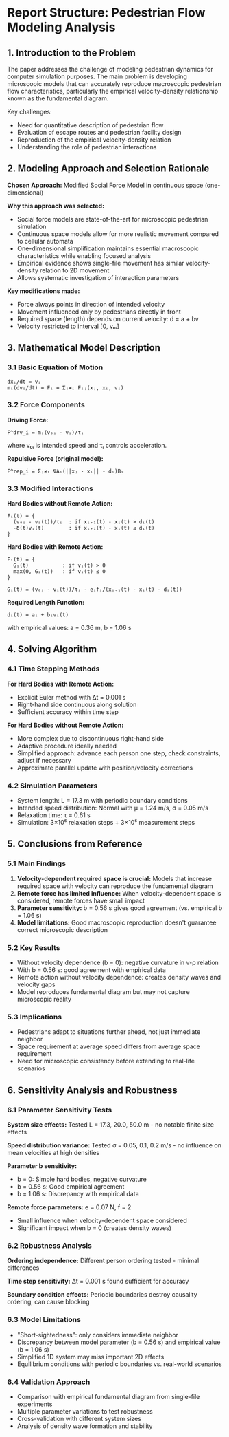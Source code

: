 # Report Structure: Pedestrian Flow Modeling Analysis

## 1. Introduction to the Problem

The paper addresses the challenge of modeling pedestrian dynamics for computer simulation purposes. The main problem is developing microscopic models that can accurately reproduce macroscopic pedestrian flow characteristics, particularly the empirical velocity-density relationship known as the fundamental diagram.

Key challenges:
- Need for quantitative description of pedestrian flow
- Evaluation of escape routes and pedestrian facility design
- Reproduction of the empirical velocity-density relation
- Understanding the role of pedestrian interactions

## 2. Modeling Approach and Selection Rationale

**Chosen Approach:** Modified Social Force Model in continuous space (one-dimensional)

**Why this approach was selected:**
- Social force models are state-of-the-art for microscopic pedestrian simulation
- Continuous space models allow for more realistic movement compared to cellular automata
- One-dimensional simplification maintains essential macroscopic characteristics while enabling focused analysis
- Empirical evidence shows single-file movement has similar velocity-density relation to 2D movement
- Allows systematic investigation of interaction parameters

**Key modifications made:**
- Force always points in direction of intended velocity
- Movement influenced only by pedestrians directly in front
- Required space (length) depends on current velocity: d = a + bv
- Velocity restricted to interval [0, v₀ᵢ]

## 3. Mathematical Model Description

### 3.1 Basic Equation of Motion
```
dxᵢ/dt = vᵢ
mᵢ(dvᵢ/dt) = Fᵢ = Σⱼ≠ᵢ Fᵢⱼ(xⱼ, xᵢ, vᵢ)
```

### 3.2 Force Components
**Driving Force:**
```
F^drv_i = mᵢ(v₀ᵢ - vᵢ)/τᵢ
```
where v₀ᵢ is intended speed and τᵢ controls acceleration.

**Repulsive Force (original model):**
```
F^rep_i = Σⱼ≠ᵢ ∇Aᵢ(||xⱼ - xᵢ|| - dᵢ)Bᵢ
```

### 3.3 Modified Interactions

**Hard Bodies without Remote Action:**
```
Fᵢ(t) = {
  (v₀ᵢ - vᵢ(t))/τᵢ  : if xᵢ₊₁(t) - xᵢ(t) > dᵢ(t)
  -δ(t)vᵢ(t)        : if xᵢ₊₁(t) - xᵢ(t) ≤ dᵢ(t)
}
```

**Hard Bodies with Remote Action:**
```
Fᵢ(t) = {
  Gᵢ(t)           : if vᵢ(t) > 0
  max(0, Gᵢ(t))   : if vᵢ(t) ≤ 0
}

Gᵢ(t) = (v₀ᵢ - vᵢ(t))/τᵢ - eᵢfᵢ/(xᵢ₊₁(t) - xᵢ(t) - dᵢ(t))
```

**Required Length Function:**
```
dᵢ(t) = aᵢ + bᵢvᵢ(t)
```
with empirical values: a = 0.36 m, b = 1.06 s

## 4. Solving Algorithm

### 4.1 Time Stepping Methods

**For Hard Bodies with Remote Action:**
- Explicit Euler method with Δt = 0.001 s
- Right-hand side continuous along solution
- Sufficient accuracy within time step

**For Hard Bodies without Remote Action:**
- More complex due to discontinuous right-hand side
- Adaptive procedure ideally needed
- Simplified approach: advance each person one step, check constraints, adjust if necessary
- Approximate parallel update with position/velocity corrections

### 4.2 Simulation Parameters
- System length: L = 17.3 m with periodic boundary conditions
- Intended speed distribution: Normal with μ = 1.24 m/s, σ = 0.05 m/s
- Relaxation time: τ = 0.61 s
- Simulation: 3×10⁵ relaxation steps + 3×10⁵ measurement steps

## 5. Conclusions from Reference

### 5.1 Main Findings
1. **Velocity-dependent required space is crucial:** Models that increase required space with velocity can reproduce the fundamental diagram
2. **Remote force has limited influence:** When velocity-dependent space is considered, remote forces have small impact
3. **Parameter sensitivity:** b = 0.56 s gives good agreement (vs. empirical b = 1.06 s)
4. **Model limitations:** Good macroscopic reproduction doesn't guarantee correct microscopic description

### 5.2 Key Results
- Without velocity dependence (b = 0): negative curvature in v-ρ relation
- With b = 0.56 s: good agreement with empirical data
- Remote action without velocity dependence: creates density waves and velocity gaps
- Model reproduces fundamental diagram but may not capture microscopic reality

### 5.3 Implications
- Pedestrians adapt to situations further ahead, not just immediate neighbor
- Space requirement at average speed differs from average space requirement
- Need for microscopic consistency before extending to real-life scenarios

## 6. Sensitivity Analysis and Robustness

### 6.1 Parameter Sensitivity Tests
**System size effects:** Tested L = 17.3, 20.0, 50.0 m - no notable finite size effects

**Speed distribution variance:** Tested σ = 0.05, 0.1, 0.2 m/s - no influence on mean velocities at high densities

**Parameter b sensitivity:** 
- b = 0: Simple hard bodies, negative curvature
- b = 0.56 s: Good empirical agreement
- b = 1.06 s: Discrepancy with empirical data

**Remote force parameters:** e = 0.07 N, f = 2
- Small influence when velocity-dependent space considered
- Significant impact when b = 0 (creates density waves)

### 6.2 Robustness Analysis
**Ordering independence:** Different person ordering tested - minimal differences

**Time step sensitivity:** Δt = 0.001 s found sufficient for accuracy

**Boundary condition effects:** Periodic boundaries destroy causality ordering, can cause blocking

### 6.3 Model Limitations
- "Short-sightedness": only considers immediate neighbor
- Discrepancy between model parameter (b = 0.56 s) and empirical value (b = 1.06 s)
- Simplified 1D system may miss important 2D effects
- Equilibrium conditions with periodic boundaries vs. real-world scenarios

### 6.4 Validation Approach
- Comparison with empirical fundamental diagram from single-file experiments
- Multiple parameter variations to test robustness
- Cross-validation with different system sizes
- Analysis of density wave formation and stability

